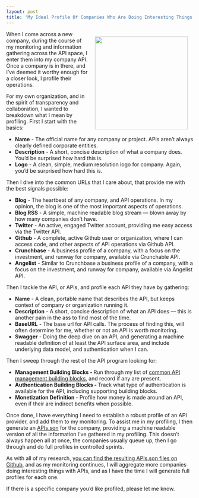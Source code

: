 ```yaml
---
layout: post
title: 'My Ideal Profile Of Companies Who Are Doing Interesting Things With APIs'
---
```

<p><img style="padding: 15px;" src="https://s3.amazonaws.com/kinlane-productions/bw-icons/bw-rolodex-card.png" alt="" width="250" align="right" /></p>
<p>When I come across a new company, during the course of my monitoring and information gathering across the API space, I enter them into my company API. Once a company is in there, and I&rsquo;ve deemed it worthy enough for a closer look, I profile their operations.</p>
<p>For my own organization, and in the spirit of transparency and collaboration, I wanted to breakdown what I mean by profiling. First I start with the basics:</p>
<ul>
<li><strong>Name</strong> - The official name for any company or project. APis aren&rsquo;t always clearly defined corporate entities.</li>
<li><strong>Description</strong> - A short, concise description of what a company does. You&rsquo;d be surprised how hard this is.</li>
<li><strong>Logo</strong> - A clean, simple, medium resolution logo for company. Again, you&rsquo;d be surprised how hard this is.</li>
</ul>
<p>Then I dive into the common URLs that I care about, that provide me with the best signals possible:</p>
<ul>
<li><strong>Blog</strong> - The heartbeat of any company, and API operations. In my opinion, the blog is one of the most important aspects of operations.</li>
<li><strong>Blog RSS</strong> - A simple, machine readable blog stream &mdash; blown away by how many companies don&rsquo;t have.</li>
<li><strong>Twitter</strong> - An active, engaged Twitter account, providing me easy access via the Twitter API.</li>
<li><strong>Github</strong> - A complete, active Github user or organization, where I can access code, and other aspects of API operations via Github API.</li>
<li><strong>Crunchbase</strong> - A business profile of a company, with a focus on the investment, and runway for company, available via Crunchable API.</li>
<li><strong>Angelist</strong> - Similar to Crunchbase a business profile of a company, with a focus on the investment, and runway for company, available via Angelist API.</li>
</ul>
<p>Then I tackle the API, or APIs, and profile each API they have by gathering:</p>
<ul>
<li><strong>Name</strong> - A clean, portable name that describes the API, but keeps context of company or organization running it.</li>
<li><strong>Description</strong> - A short, concise description of what an API does &mdash; this is another pain in the ass to find most of the time.</li>
<li><strong>BaseURL</strong> - The base url for API calls. The process of finding this, will often determine for me, whether or not an API is worth monitoring.</li>
<li><strong>Swagger</strong> - Doing the deep dive on an API, and generating a machine readable definition of at least the API surface area, and include underlying data model, and authentication when I can.</li>
</ul>
<p>Then I sweep through the rest of the API program looking for:</p>
<ul>
<li><strong>Management Building Blocks - </strong>Run through my list of <a href="http://management.apievangelist.com/building-blocks.html">common API management building blocks</a>, and record if any are present.</li>
<li><strong>Authentication Building Blocks - </strong>Track what type of authentication is available for the API, including supporting building blocks.</li>
<li><strong>Monetization Definition -</strong> Profile how money is made around an API, even if their are indirect benefits when possible.</li>
</ul>
<p>Once done, I have everything I need to establish a robust profile of an API provider, and add them to my monitoring. To assist me in my profiling, I then generate an <a href="http://apisjson.org">APIs.son</a> for the company, providing a machine readable version of all the information I&rsquo;ve gathered in my profiling. This doesn&rsquo;t always happen all at once, the companies usually queue up, then I go through and do full profiles in controlled sprints.</p>
<p>As with all of my research, y<a href="https://github.com/kinlane/api-stack/tree/gh-pages/data">ou can find the resulting APIs.son files on Github</a>, and as my monitoring continues, I will aggregate more companies doing interesting things with APIs, and as I have the time I will generate full profiles for each one.</p>
<p>If there is a specific company you&rsquo;d like profiled, please let me know.</p>